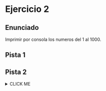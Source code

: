 # Ejercicio 2

## Enunciado

Imprimir por consola los numeros del 1 al 1000.

## Pista 1

## Pista 2

<details><summary>CLICK ME</summary>

<p>

#### We can hide anything, even code!

```ruby
   puts "Hello World"
```

</p>

</details>